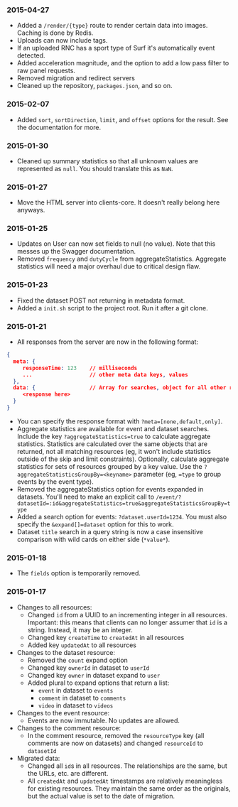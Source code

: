 ### 2015-04-27

- Added a `/render/{type}` route to render certain data into images. Caching is done by Redis.
- Uploads can now include tags.
- If an uploaded RNC has a sport type of Surf it's automatically event detected.
- Added acceleration magnitude, and the option to add a low pass filter to raw panel requests.
- Removed migration and redirect servers
- Cleaned up the repository, `packages.json`, and so on.

### 2015-02-07

- Added `sort`, `sortDirection`, `limit`, and `offset` options for the result. See the documentation for more.

### 2015-01-30

- Cleaned up summary statistics so that all unknown values are represented as `null`. You should translate this as `NaN`.

### 2015-01-27

- Move the HTML server into clients-core. It doesn't really belong here anyways.

### 2015-01-25

- Updates on User can now set fields to null (no value). Note that this messes up the Swagger documentation.
- Removed `frequency` and `dutyCycle` from aggregateStatistics. Aggregate statistics will need a major overhaul due to critical design flaw.

### 2015-01-23

- Fixed the dataset POST not returning in metadata format.
- Added a `init.sh` script to the project root. Run it after a git clone.

### 2015-01-21

- All responses from the server are now in the following format:

```json
{
  meta: {
     responseTime: 123    // milliseconds
     ...                  // other meta data keys, values
  },
  data: {                 // Array for searches, object for all other requests
     <response here>
  }
}
```

- You can specify the response format with `?meta=[none,default,only]`.
- Aggregate statistics are available for event and dataset searches. Include the key `?aggregateStatistics=true` to calculate aggregate statistics. Statistics are calculated over the same objects that are returned, not all matching resources (eg, it won't include statistics outside of the skip and limit constraints). Optionally, calculate aggregate statistics for sets of resources grouped by a key value. Use the `?aggregateStatisticsGroupBy=<keyname>` parameter (eg, `=type` to group events by the event type).
- Removed the aggregateStatistics option for events expanded in datasets. You'll need to make an explicit call to `/event/?datasetId=:id&aggregateStatistics=true&aggregateStatisticsGroupBy=type`
- Added a search option for events: `?dataset.userId=1234`. You must also specify the `&expand[]=dataset` option for this to work.
- Dataset `title` search in a query string is now a case insensitive comparison with wild cards on either side (`*value*`).

### 2015-01-18

- The `fields` option is temporarily removed.

### 2015-01-17

- Changes to all resources:
    - Changed `id` from a UUID to an incrementing integer in all resources. Important: this means that clients can no longer assumer that `id` is a string. Instead, it may be an integer.
    - Changed key `createTime` to `createdAt` in all resources
    - Added key `updatedAt` to all resources
- Changes to the dataset resource:
    - Removed the `count` expand option
    - Changed key `ownerId` in dataset to `userId`
    - Changed key `owner` in dataset expand to `user`
    - Added plural to expand options that return a list:
       - `event` in dataset to `events`
       - `comment` in dataset to `comments`
       - `video` in dataset to `videos`
- Changes to the event resource:
    - Events are now immutable. No updates are allowed.
- Changes to the comment resource:
    - In the comment resource, removed the `resourceType` key (all comments are now on datasets) and changed `resourceId` to `datasetId`
- Migrated data:
     - Changed all `id`s in all resources. The relationships are the same, but the URLs, etc. are different.
     - All `createdAt` and `updatedAt` timestamps are relatively meaningless for existing resources. They maintain the same order as the originals, but the actual value is set to the date of migration.


